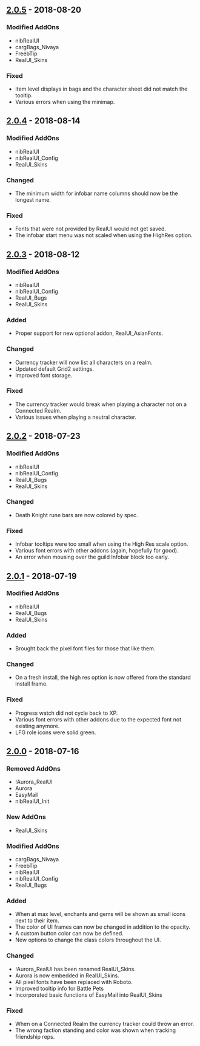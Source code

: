 ﻿## [2.0.5] - 2018-08-20 ##
### Modified AddOns ###

  * nibRealUI
  * cargBags_Nivaya
  * FreebTip
  * RealUI_Skins

### Fixed ###

  * Item level displays in bags and the character sheet did not match the tooltip.
  * Various errors when using the minimap.




## [2.0.4] - 2018-08-14 ##
### Modified AddOns ###

  * nibRealUI
  * nibRealUI_Config
  * RealUI_Skins

### Changed ###

  * The minimum width for infobar name columns should now be the longest name.

### Fixed ###

  * Fonts that were not provided by RealUI would not get saved.
  * The infobar start menu was not scaled when using the HighRes option.




## [2.0.3] - 2018-08-12 ##
### Modified AddOns ###

  * nibRealUI
  * nibRealUI_Config
  * RealUI_Bugs
  * RealUI_Skins

### Added ###

  * Proper support for new optional addon, RealUI_AsianFonts.

### Changed ###

  * Currency tracker will now list all characters on a realm.
  * Updated default Grid2 settings.
  * Improved font storage.

### Fixed ###

  * The currency tracker would break when playing a character not on a Connected Realm.
  * Various issues when playing a neutral character.




## [2.0.2] - 2018-07-23 ##
### Modified AddOns ###

  * nibRealUI
  * nibRealUI_Config
  * RealUI_Bugs
  * RealUI_Skins

### Changed ###

  * Death Knight rune bars are now colored by spec.

### Fixed ###

  * Infobar tooltips were too small when using the High Res scale option.
  * Various font errors with other addons (again, hopefully for good).
  * An error when mousing over the guild Infobar block too early.




## [2.0.1] - 2018-07-19 ##
### Modified AddOns ###

  * nibRealUI
  * RealUI_Bugs
  * RealUI_Skins

### Added ###

  * Brought back the pixel font files for those that like them.

### Changed ###

  * On a fresh install, the high res option is now offered from the standard install frame.

### Fixed ###

  * Progress watch did not cycle back to XP.
  * Various font errors with other addons due to the expected font not existing anymore.
  * LFG role icons were solid green.




## [2.0.0] - 2018-07-16 ##
### Removed AddOns ###

  * !Aurora_RealUI
  * Aurora
  * EasyMail
  * nibRealUI_Init

### New AddOns ###

  * RealUI_Skins

### Modified AddOns ###

  * cargBags_Nivaya
  * FreebTip
  * nibRealUI
  * nibRealUI_Config
  * RealUI_Bugs

### Added ###

  * When at max level, enchants and gems will be shown as small icons next to their item.
  * The color of UI frames can now be changed in addition to the opacity.
  * A custom button color can now be defined.
  * New options to change the class colors throughout the UI.

### Changed ###

  * !Aurora_RealUI has been renamed RealUI_Skins.
  * Aurora is now embedded in RealUI_Skins.
  * All pixel fonts have been replaced with Roboto.
  * Improved tooltip info for Battle Pets
  * Incorporated basic functions of EasyMail into RealUI_Skins

### Fixed ###

  * When on a Connected Realm the currency tracker could throw an error.
  * The wrong faction standing and color was shown when tracking friendship reps.




[Unreleased]: https://github.com/RealUI/RealUI/compare/master...develop
[2.0.5]: https://github.com/RealUI/RealUI/compare/2.0.4...2.0.5
[2.0.4]: https://github.com/RealUI/RealUI/compare/2.0.3...2.0.4
[2.0.3]: https://github.com/RealUI/RealUI/compare/2.0.2...2.0.3
[2.0.2]: https://github.com/RealUI/RealUI/compare/2.0.1...2.0.2
[2.0.1]: https://github.com/RealUI/RealUI/compare/2.0.0...2.0.1
[2.0.0]: https://github.com/RealUI/RealUI/compare/8.1_r20h...2.0.0
